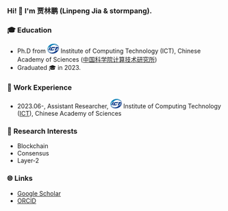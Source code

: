 ### Hi! 👋 I'm 贾林鹏 (Linpeng Jia & stormpang).

### 🎓 **Education**

* Ph.D from <img src="imgs/ICT.png" style="zoom:4%;" /> Institute of Computing Technology (ICT), Chinese Academy of Sciences ([中国科学院计算技术研究所](http://www.ict.ac.cn/))
* Graduated 🎓 in 2023.

### 💼 **Work Experience**

* 2023.06-, Assistant Researcher, <img src="imgs/ICT.png" style="zoom:4%;" /> Institute of Computing Technology ([ICT](http://www.ict.ac.cn/)), Chinese Academy of Sciences

### 🔭 **Research Interests**

* Blockchain
* Consensus
* Layer-2

### 🌐 **Links**

* [Google Scholar](https://scholar.google.com/citations?user=03jw1vAAAAAJ)
* [ORCID](https://orcid.org/0000-0003-1916-6193)
